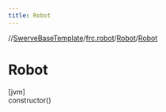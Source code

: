 ```yaml
---
title: Robot
---
```

//[SwerveBaseTemplate](../../../index.html)/[frc.robot](../index.html)/[Robot](index.html)/[Robot](-robot.html)



# Robot



[jvm]\
constructor()




